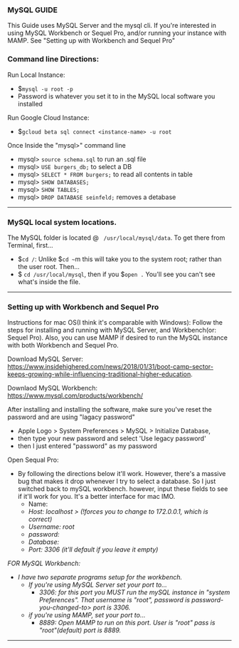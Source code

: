 ### MySQL GUIDE

This Guide uses MySQL Server and the mysql cli. If you're interested in using MySQL Workbench or Sequel Pro, and/or running your instance with MAMP. See "Setting up with Workbench and Sequel Pro"

### Command line Directions:

Run Local Instance:
- $`mysql -u root -p`
- Password is whatever you set it to in the MySQL local software you installed

Run Google Cloud Instance:
- $`gcloud beta sql connect <instance-name> -u root`

Once Inside the "mysql>" command line

- mysql> `source schema.sql` to run an .sql file
- mysql> `USE burgers_db;` to select a DB
- mysql> `SELECT * FROM burgers;` to read all contents in table
- mysql> `SHOW DATABASES;`
- mysql> `SHOW TABLES;`
- mysql> `DROP DATABASE seinfeld;` removes a detabase

----
### MySQL local system locations.

The MySQL folder is located @ ` /usr/local/mysql/data`. To get there from Terminal, first...

- $`cd /`: Unlike $`cd ~`m this will take you to the system root; rather than the user root. Then...
- $ `cd /usr/local/mysql`, then if you $`open .` You'll see you can't see what's inside the file.

----
### Setting up with Workbench and Sequel Pro
Instructions for mac OS(I think it's comparable with Windows): Follow the steps for installing and running with MySQL Server, and Workbench(or: Sequel Pro). Also, you can use MAMP if desired to run the MySQL instance with both Workbench and Sequel Pro.

Download MySQL Server: https://www.insidehighered.com/news/2018/01/31/boot-camp-sector-keeps-growing-while-influencing-traditional-higher-education.

Downlaod MySQL Workbench: https://www.mysql.com/products/workbench/

After installing and installing the software, make sure you've reset the password and are using "lagacy password"
- Apple Logo > System Preferences > MySQL > Initialize Database,
- then type your new password and select 'Use legacy password'
- then I just entered "password" as my password

Open Sequal Pro:
- By following the directions below it'll work. However, there's a massive bug that makes it drop whenever I try to select a database. So I just switched back to mySQL workbench. however, input these fields to see if it'll work for you. It's a better interface for mac IMO.
  - Name: <I left it empty>  
  - Host: localhost > (!forces you to change to 172.0.0.1, which is correct)
  - Username: root
  - password: <password-you-changed-to>
  - Database: <I left it empty>
  - Port: 3306 (it'll default if you leave it empty)

FOR MySQL Workbench:
- I have two separate programs setup for the workbench.
  - If you're using MySQL Server set your port to...
    - 3306: for this port you MUST run the mySQL instance in "system Preferences". That username is "root", password is password-you-changed-to> port is 3306.
  - if you're using MAMP, set your port to...
    - 8889: Open MAMP to run on this port. User is "root" pass is "root"(default) port is 8889.

----
